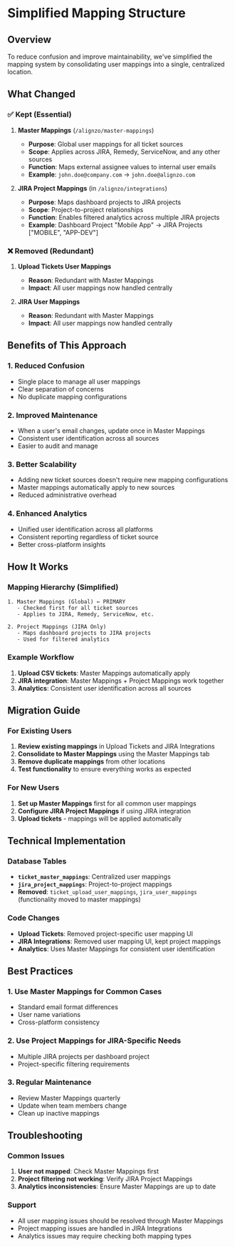 # Simplified Mapping Structure

## Overview

To reduce confusion and improve maintainability, we've simplified the mapping system by consolidating user mappings into a single, centralized location.

## What Changed

### ✅ **Kept (Essential)**

1. **Master Mappings** (`/alignzo/master-mappings`)
   - **Purpose**: Global user mappings for all ticket sources
   - **Scope**: Applies across JIRA, Remedy, ServiceNow, and any other sources
   - **Function**: Maps external assignee values to internal user emails
   - **Example**: `john.doe@company.com` → `john.doe@alignzo.com`

2. **JIRA Project Mappings** (in `/alignzo/integrations`)
   - **Purpose**: Maps dashboard projects to JIRA projects
   - **Scope**: Project-to-project relationships
   - **Function**: Enables filtered analytics across multiple JIRA projects
   - **Example**: Dashboard Project "Mobile App" → JIRA Projects ["MOBILE", "APP-DEV"]

### ❌ **Removed (Redundant)**

1. **Upload Tickets User Mappings**
   - **Reason**: Redundant with Master Mappings
   - **Impact**: All user mappings now handled centrally

2. **JIRA User Mappings**
   - **Reason**: Redundant with Master Mappings
   - **Impact**: All user mappings now handled centrally

## Benefits of This Approach

### 1. **Reduced Confusion**
- Single place to manage all user mappings
- Clear separation of concerns
- No duplicate mapping configurations

### 2. **Improved Maintenance**
- When a user's email changes, update once in Master Mappings
- Consistent user identification across all sources
- Easier to audit and manage

### 3. **Better Scalability**
- Adding new ticket sources doesn't require new mapping configurations
- Master mappings automatically apply to new sources
- Reduced administrative overhead

### 4. **Enhanced Analytics**
- Unified user identification across all platforms
- Consistent reporting regardless of ticket source
- Better cross-platform insights

## How It Works

### Mapping Hierarchy (Simplified)
```
1. Master Mappings (Global) ← PRIMARY
   - Checked first for all ticket sources
   - Applies to JIRA, Remedy, ServiceNow, etc.

2. Project Mappings (JIRA Only)
   - Maps dashboard projects to JIRA projects
   - Used for filtered analytics
```

### Example Workflow
1. **Upload CSV tickets**: Master Mappings automatically apply
2. **JIRA integration**: Master Mappings + Project Mappings work together
3. **Analytics**: Consistent user identification across all sources

## Migration Guide

### For Existing Users
1. **Review existing mappings** in Upload Tickets and JIRA Integrations
2. **Consolidate to Master Mappings** using the Master Mappings tab
3. **Remove duplicate mappings** from other locations
4. **Test functionality** to ensure everything works as expected

### For New Users
1. **Set up Master Mappings** first for all common user mappings
2. **Configure JIRA Project Mappings** if using JIRA integration
3. **Upload tickets** - mappings will be applied automatically

## Technical Implementation

### Database Tables
- **`ticket_master_mappings`**: Centralized user mappings
- **`jira_project_mappings`**: Project-to-project mappings
- **Removed**: `ticket_upload_user_mappings`, `jira_user_mappings` (functionality moved to master mappings)

### Code Changes
- **Upload Tickets**: Removed project-specific user mapping UI
- **JIRA Integrations**: Removed user mapping UI, kept project mappings
- **Analytics**: Uses Master Mappings for consistent user identification

## Best Practices

### 1. **Use Master Mappings for Common Cases**
- Standard email format differences
- User name variations
- Cross-platform consistency

### 2. **Use Project Mappings for JIRA-Specific Needs**
- Multiple JIRA projects per dashboard project
- Project-specific filtering requirements

### 3. **Regular Maintenance**
- Review Master Mappings quarterly
- Update when team members change
- Clean up inactive mappings

## Troubleshooting

### Common Issues
1. **User not mapped**: Check Master Mappings first
2. **Project filtering not working**: Verify JIRA Project Mappings
3. **Analytics inconsistencies**: Ensure Master Mappings are up to date

### Support
- All user mapping issues should be resolved through Master Mappings
- Project mapping issues are handled in JIRA Integrations
- Analytics issues may require checking both mapping types
